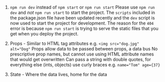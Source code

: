 1. `npm run dev` instead of `npm start` or `npm run start`
   Please use `npm run dev` and _not_ `npm run start` to start the project. The `scripts` included in the package.json file have been updated recently and the `dev` script is now used to start the project for development. The reason for the `404` error is because `npm run start` is trying to serve the static files that you get when you deploy the project.

2. Props - Similar to HTML tag attributes e.g. `<img src="dog.jpg" alt="Dog"`
   Props allow data to be passed between props, a data bus
   No prescriptive prop names, but cannot use using HTML attribute names that would get overwritten
   Can pass a string with double quotes, for everything else (ints, objects) use curly braces
   e.g. `name="Tom" age={37}`

3. State - Where the data lives, home for the data
